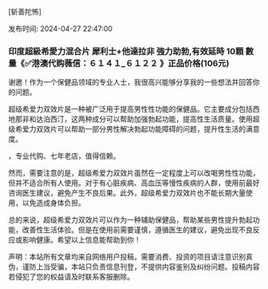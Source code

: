 [斩善陀怖]<p>发布时间: 2024-04-27 22:47:00</p>
<h3>印度超級希愛力混合片 犀利士+他達拉非 強力助勃,有效延時 10顆 數量《✅港澳代购薇信：６１４１_６１２２ 》正品价格(106元)</h3>
									<p>谢邀！作为一个保健品领域的专业人士，我很高兴能够分享我的一些想法并回答你的问题。</p><p></p><p>超级希爱力双效片是一种被广泛用于提高男性性功能的保健品。它主要成分包括西地那非和达泊西汀，这两种成分可以帮助加强勃起功能，提高性生活质量。使用超级希爱力双效片可以帮助一部分男性解决勃起功能障碍的问题，提升性生活的满意度。</p><p></p><p>，专业代购、七年老店，值得信赖。</p><p></p><p></p><p>然而，需要注意的是，超级希爱力双效片虽然在一定程度上可以改喝男性性功能，但并不适合所有人使用。对于有心脏疾病、高血压等慢性疾病的人群，使用前最好咨询医生建议，避免产生不良后果。此外，超级希爱力双效片也不能长期大量使用，以免造成身体负担。</p><p></p><p>总的来说，超级希爱力双效片可以作为一种辅助保健品，帮助某些男性提升勃起功能，改善性生活体验。但是在使用前需要谨慎，遵循医生的建议，避免出现不良反应或影响健康。希望以上信息能帮助到你！</p>				声明：本站所有文章均来自网络用户投稿，需要消费、投资的项目请注意识别真伪，谨防上当受骗，本站只负责信息刊登，不提供内容鉴别及纠纷问题。投稿内容若侵犯了您的权益请及时联系客服删除。				

